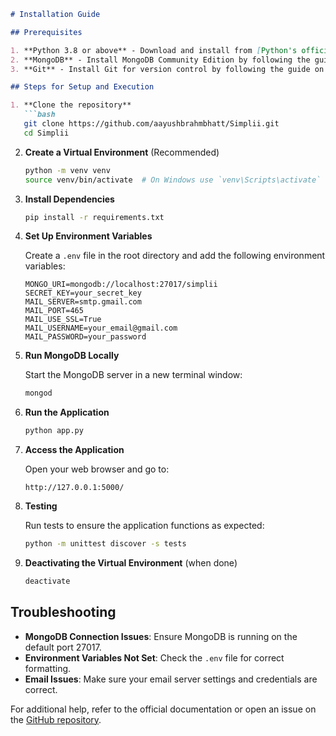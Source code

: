 ```markdown
# Installation Guide

## Prerequisites

1. **Python 3.8 or above** - Download and install from [Python's official website](https://www.python.org/downloads/).
2. **MongoDB** - Install MongoDB Community Edition by following the guide on [MongoDB's official website](https://docs.mongodb.com/manual/installation/).
3. **Git** - Install Git for version control by following the guide on [Git's official website](https://git-scm.com/book/en/v2/Getting-Started-Installing-Git).

## Steps for Setup and Execution

1. **Clone the repository**
   ```bash
   git clone https://github.com/aayushbrahmbhatt/Simplii.git
   cd Simplii
   ```

2. **Create a Virtual Environment** (Recommended)
   ```bash
   python -m venv venv
   source venv/bin/activate  # On Windows use `venv\Scripts\activate`
   ```

3. **Install Dependencies**
   ```bash
   pip install -r requirements.txt
   ```

4. **Set Up Environment Variables**

   Create a `.env` file in the root directory and add the following environment variables:
   ```plaintext
   MONGO_URI=mongodb://localhost:27017/simplii
   SECRET_KEY=your_secret_key
   MAIL_SERVER=smtp.gmail.com
   MAIL_PORT=465
   MAIL_USE_SSL=True
   MAIL_USERNAME=your_email@gmail.com
   MAIL_PASSWORD=your_password
   ```

5. **Run MongoDB Locally**

   Start the MongoDB server in a new terminal window:
   ```bash
   mongod
   ```

6. **Run the Application**
   ```bash
   python app.py
   ```

7. **Access the Application**

   Open your web browser and go to:
   ```
   http://127.0.0.1:5000/
   ```

8. **Testing**

   Run tests to ensure the application functions as expected:
   ```bash
   python -m unittest discover -s tests
   ```

9. **Deactivating the Virtual Environment** (when done)
   ```bash
   deactivate
   ```

## Troubleshooting

- **MongoDB Connection Issues**: Ensure MongoDB is running on the default port 27017.
- **Environment Variables Not Set**: Check the `.env` file for correct formatting.
- **Email Issues**: Make sure your email server settings and credentials are correct.

For additional help, refer to the official documentation or open an issue on the [GitHub repository](https://github.com/aayushbrahmbhatt/Simplii/issues).
```
